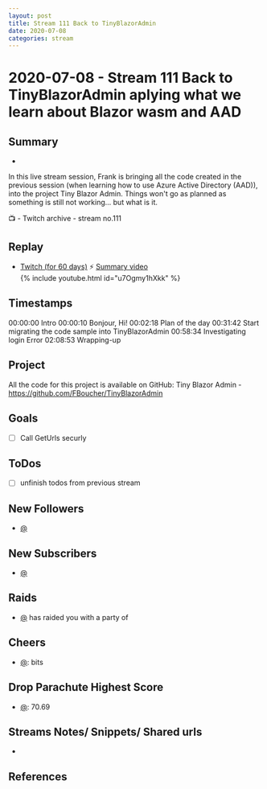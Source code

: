 ```yaml
---
layout: post
title: Stream 111 Back to TinyBlazorAdmin
date: 2020-07-08
categories: stream
---
```



# 2020-07-08 - Stream 111 Back to TinyBlazorAdmin aplying what we learn about Blazor wasm and AAD 

## Summary
-

In this live stream session, Frank is bringing all the code created in the previous session (when learning how to use Azure Active Directory (AAD)),  into the project Tiny Blazor Admin. Things won't go as planned as something is still not working... but what is it.

📺 - Twitch archive - stream no.111

## Replay


- [Twitch (for 60 days)](https://www.twitch.tv/videos/)
⚡ [Summary video](https://youtu.be/xArPcMSwKOQ)
{% include youtube.html id="u7Ogmy1hXkk" %}
<br/><!--more-->


## Timestamps


00:00:00 Intro
00:00:10 Bonjour, Hi!
00:02:18 Plan of the day
00:31:42 Start migrating the code sample into TinyBlazorAdmin
00:58:34 Investigating login Error
02:08:53 Wrapping-up


Project
-------
All the code for this project is available on GitHub: Tiny Blazor Admin - https://github.com/FBoucher/TinyBlazorAdmin

Goals
-----
- [ ] Call GetUrls securly


ToDos
-----
- [ ] unfinish todos from previous stream


New Followers
-------------

- [@](https://www.twitch.tv/)


New Subscribers
---------------

- [@](https://www.twitch.tv/)


Raids
------

- [@](https://www.twitch.tv/) has raided you with a party of 


Cheers
------

- [@](https://www.twitch.tv/):  bits


Drop Parachute Highest Score
----------------------------

- [@](https://www.twitch.tv/):  70.69



Streams Notes/ Snippets/ Shared urls
-----------------------------------

- 


References
----------

